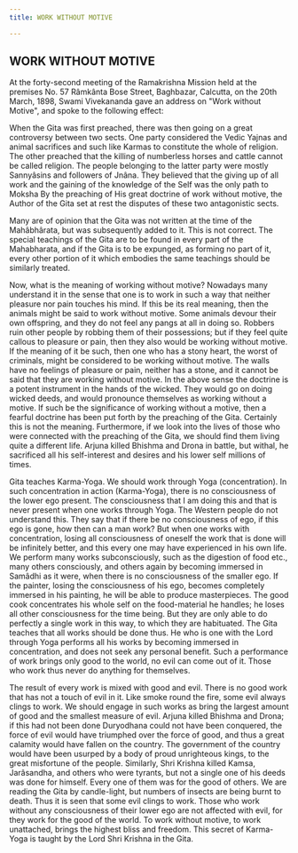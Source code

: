 ```yaml
---
title: WORK WITHOUT MOTIVE

---
```





  

## WORK WITHOUT MOTIVE

At the forty-second meeting of the Ramakrishna Mission held at the
premises No. 57 Râmkânta Bose Street, Baghbazar, Calcutta, on the 20th
March, 1898, Swami Vivekananda gave an address on "Work without Motive",
and spoke to the following effect:

When the Gita was first preached, there was then going on a great
controversy between two sects. One party considered the Vedic Yajnas and
animal sacrifices and such like Karmas to constitute the whole of
religion. The other preached that the killing of numberless horses and
cattle cannot be called religion. The people belonging to the latter
party were mostly Sannyâsins and followers of Jnâna. They believed that
the giving up of all work and the gaining of the knowledge of the Self
was the only path to Moksha By the preaching of His great doctrine of
work without motive, the Author of the Gita set at rest the disputes of
these two antagonistic sects.

Many are of opinion that the Gita was not written at the time of the
Mahâbhârata, but was subsequently added to it. This is not correct. The
special teachings of the Gita are to be found in every part of the
Mahabharata, and if the Gita is to be expunged, as forming no part of
it, every other portion of it which embodies the same teachings should
be similarly treated.

Now, what is the meaning of working without motive? Nowadays many
understand it in the sense that one is to work in such a way that
neither pleasure nor pain touches his mind. If this be its real meaning,
then the animals might be said to work without motive. Some animals
devour their own offspring, and they do not feel any pangs at all in
doing so. Robbers ruin other people by robbing them of their
possessions; but if they feel quite callous to pleasure or pain, then
they also would be working without motive. If the meaning of it be such,
then one who has a stony heart, the worst of criminals, might be
considered to be working without motive. The walls have no feelings of
pleasure or pain, neither has a stone, and it cannot be said that they
are working without motive. In the above sense the doctrine is a potent
instrument in the hands of the wicked. They would go on doing wicked
deeds, and would pronounce themselves as working without a motive. If
such be the significance of working without a motive, then a fearful
doctrine has been put forth by the preaching of the Gita. Certainly this
is not the meaning. Furthermore, if we look into the lives of those who
were connected with the preaching of the Gita, we should find them
living quite a different life. Arjuna killed Bhishma and Drona in
battle, but withal, he sacrificed all his self-interest and desires and
his lower self millions of times.

Gita teaches Karma-Yoga. We should work through Yoga (concentration). In
such concentration in action (Karma-Yoga), there is no consciousness of
the lower ego present. The consciousness that I am doing this and that
is never present when one works through Yoga. The Western people do not
understand this. They say that if there be no consciousness of ego, if
this ego is gone, how then can a man work? But when one works with
concentration, losing all consciousness of oneself the work that is done
will be infinitely better, and this every one may have experienced in
his own life. We perform many works subconsciously, such as the
digestion of food etc., many others consciously, and others again by
becoming immersed in Samâdhi as it were, when there is no consciousness
of the smaller ego. If the painter, losing the consciousness of his ego,
becomes completely immersed in his painting, he will be able to produce
masterpieces. The good cook concentrates his whole self on the
food-material he handles; he loses all other consciousness for the time
being. But they are only able to do perfectly a single work in this way,
to which they are habituated. The Gita teaches that all works should be
done thus. He who is one with the Lord through Yoga performs all his
works by becoming immersed in concentration, and does not seek any
personal benefit. Such a performance of work brings only good to the
world, no evil can come out of it. Those who work thus never do anything
for themselves.

The result of every work is mixed with good and evil. There is no good
work that has not a touch of evil in it. Like smoke round the fire, some
evil always clings to work. We should engage in such works as bring the
largest amount of good and the smallest measure of evil. Arjuna killed
Bhishma and Drona; if this had not been done Duryodhana could not have
been conquered, the force of evil would have triumphed over the force of
good, and thus a great calamity would have fallen on the country. The
government of the country would have been usurped by a body of proud
unrighteous kings, to the great misfortune of the people. Similarly,
Shri Krishna killed Kamsa, Jarâsandha, and others who were tyrants, but
not a single one of his deeds was done for himself. Every one of them
was for the good of others. We are reading the Gita by candle-light, but
numbers of insects are being burnt to death. Thus it is seen that some
evil clings to work. Those who work without any consciousness of their
lower ego are not affected with evil, for they work for the good of the
world. To work without motive, to work unattached, brings the highest
bliss and freedom. This secret of Karma-Yoga is taught by the Lord Shri
Krishna in the Gita.


